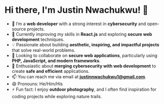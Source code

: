 # Hi there, I'm Justin Nwachukwu! 👋  

- 👀 I’m a **web developer** with a strong interest in **cybersecurity** and open-source projects.  
- 🌱 Currently improving my skills in **React.js** and exploring **secure web development** techniques.  
- 💡 Passionate about building **aesthetic, inspiring, and impactful projects** that solve real-world problems.  
- 💞️ Looking to collaborate on **secure web applications**, particularly using **PHP, JavaScript, and modern frameworks**.  
- 🔐 Enthusiastic about **merging cybersecurity with web development** to create **safe and efficient** applications.  
- 📫 You can reach me via email at **justinnwachukwu1@gmail.com**.  
- 😄 Pronouns: He/Him/His  
- ⚡ Fun fact: I enjoy **outdoor photography**, and I often find inspiration for coding projects while exploring nature trails.  
